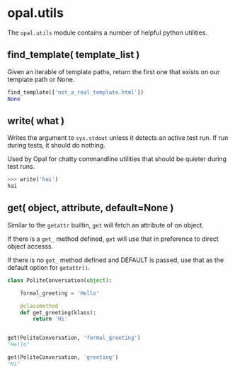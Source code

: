 # opal.utils

The `opal.utils` module contains a number of helpful python utilities.

## find_template( template_list )

Given an iterable of template paths, return the first one that
exists on our template path or None.

```python
find_template(['not_a_real_template.html'])
None
```

## write( what )

Writes the argument to `sys.stdout` unless it detects an active test run.
If run during tests, it should do nothing.

Used by Opal for chatty commandline utilities that should be quieter during
test runs.

```python
>>> write('hai')
hai
```

## get( object, attribute, default=None )

Similar to the `getattr` builtin, `get` will fetch an attribute of on object.

If there is a `get_` method defined, `get` will use that in preference to
direct object accesss.

If there is no `get_` method defined and DEFAULT is passed, use
that as the default option for `getattr()`.

```python
class PoliteConversation(object):

    formal_greeting = 'Hello'

    @classmethod
    def get_greeting(klass):
        return 'Hi'


get(PoliteConversation, 'formal_greeting')
"Hello"

get(PoliteConversation, 'greeting')
"Hi"
```
